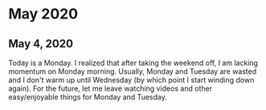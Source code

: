 # May 2020

## May 4, 2020

Today is a Monday. I realized that after taking the weekend off, I am lacking momentum on Monday morning. Usually, Monday and Tuesday are wasted and I don't warm up until Wednesday (by which point I start winding down again). For the future, let me leave watching videos and other easy/enjoyable things for Monday and Tuesday.
